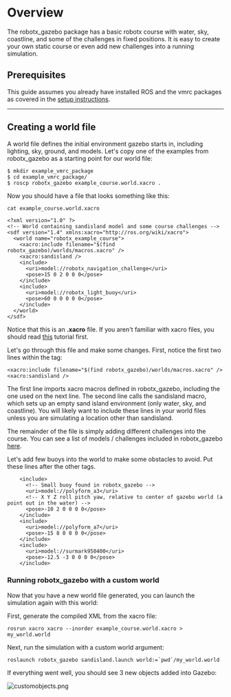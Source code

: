 # Overview
The robotx_gazebo package has a basic robotx course with water, sky, coastline, and some of the challenges in fixed positions. It is easy to create your own static course or even add new challenges into a running simulation.

## Prerequisites
This guide assumes you already have installed ROS and the vmrc packages as covered in the [setup instructions](https://bitbucket.org/osrf/vmrc/wiki/tutorials/SystemSetup).

***
## Creating a world file
A world file defines the initial environment gazebo starts in, including lighting, sky, ground, and models. Let's copy one of the examples from robotx_gazebo as a starting point for our world file:
```
$ mkdir example_vmrc_package
$ cd example_vmrc_package/
$ roscp robotx_gazebo example_course.world.xacro .
```
Now you should have a file that looks something like this:
```
cat example_course.world.xacro
```
```
<?xml version="1.0" ?>
<!-- World containing sandisland model and some course challenges -->
<sdf version="1.4" xmlns:xacro="http://ros.org/wiki/xacro">
  <world name="robotx_example_course">
    <xacro:include filename="$(find robotx_gazebo)/worlds/macros.xacro" />
    <xacro:sandisland />
    <include>
      <uri>model://robotx_navigation_challenge</uri>
      <pose>15 0 2 0 0 0</pose>
    </include>
    <include>
      <uri>model://robotx_light_buoy</uri>
      <pose>60 0 0 0 0 0</pose>
    </include>
  </world>
</sdf>
```
Notice that this is an **.xacro** file. If you aren't familiar with xacro files, you should read [this](https://bitbucket.org/osrf/vmrc/wiki/tutorials/Working%20with%20xacro%20files) tutorial first.

Let's go through this file and make some changes. First, notice the first two lines within the **<world>** tag:
```
<xacro:include filename="$(find robotx_gazebo)/worlds/macros.xacro" />
<xacro:sandisland />
```
The first line imports xacro macros defined in robotx_gazebo, including the one used on the next line. The second line calls the sandisland macro, which sets up an empty sand island environment (only water, sky, and coastline). You will likely want to include these lines in your world files unless you are simulating a location other than sandisland.

The remainder of the file is simply adding different challenges into the course. You can see a list of models / challenges included in robotx_gazebo [here](https://bitbucket.org/osrf/vmrc/src/default/robotx_gazebo/README.md).

Let's add few buoys into the world to make some obstacles to avoid. Put these lines after the other **<include>** tags.
```
    <include>
      <!-- Small buoy found in robotx_gazebo -->
      <uri>model://polyform_a3</uri>
      <!-- X Y Z roll pitch yaw, relative to center of gazebo world (a point out in the water) -->
      <pose>-10 2 0 0 0 0</pose>
    </include>
    <include>
      <uri>model://polyform_a7</uri>
      <pose>-15 8 0 0 0 0</pose>
    </include>
    <include>
      <uri>model://surmark950400</uri>
      <pose>-12.5 -3 0 0 0 0</pose>
    </include>
```

### Running robotx_gazebo with a custom world
Now that you have a new world file generated, you can launch the simulation again with this world:

First, generate the compiled XML from the xacro file:
```
rosrun xacro xacro --inorder example_course.world.xacro > my_world.world
```
Next, run the simulation with a custom world argument:
```
roslaunch robotx_gazebo sandisland.launch world:=`pwd`/my_world.world
```
If everything went well, you should see 3 new objects added into Gazebo:

![customobjects.png](https://bitbucket.org/repo/BgXLzgM/images/3874067301-customobjects.png)